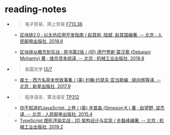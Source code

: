 # reading-notes

- > 电子贸易、网上贸易 [F713.36][F713.3]

    - [区块链2.0 : 以太坊应用开发指南 / 赵其刚, 陆斌, 赵其国编著. -- 北京 : 人民邮电出版社, 2018.6](./F713/2018095142/)

    - [区块链从概念到实战 : 原书第2版 / (印) 德巴贾妮·莫汉蒂 (Debajani Mohanty) 著 ; 维京资本组译. -- 北京 : 机械工业出版社, 2018.8](./F713/2018184395/)

- > 各国文学 [I3/7][I]

    - [废土 : 西方名家末世故事集 / (美) 约翰·约瑟夫·亚当斯编 ; 姚向辉等译. -- 北京 : 新星出版社, 2017.9](./I712/2017208893/)

- > 程序语言、算法语言 [TP312][TP31]

    - [你不知道的JavaScript. 上卷 / (美) 辛普森 (Simpson,K.) 著 ; 赵望野, 梁杰译. -- 北京 : 人民邮电出版社, 2015.4](./TP312/2015033934/)
    - [TypeScript 图形渲染实战 : 2D 架构设计与实现 / 步磊峰编著. -- 北京 : 机械工业出版社, 2019.2](./TP312/2019025527/)

[F713.3]: <http://www.clcindex.com/category/F713.3/>
[I]: <http://www.clcindex.com/category/I/>
[TP31]: <http://www.clcindex.com/category/TP31/>

